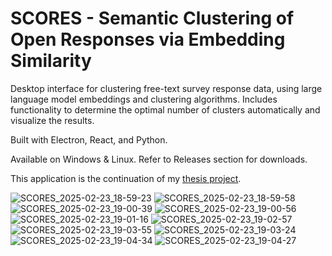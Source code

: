 # SCORES - Semantic Clustering of Open Responses via Embedding Similarity

Desktop interface for clustering free-text survey response data, using large language model embeddings and clustering algorithms. Includes functionality to determine the optimal number of clusters automatically and visualize the results.

Built with Electron, React, and Python.


Available on Windows & Linux. Refer to Releases section for downloads.

This application is the continuation of my [thesis project](https://github.com/ReylordDev/Word-Clustering-Tool-for-SocPsych).

![SCORES_2025-02-23_18-59-23](https://github.com/user-attachments/assets/a302baca-bdf1-43d4-ae7a-b8c8734501d8)
![SCORES_2025-02-23_18-59-58](https://github.com/user-attachments/assets/f00c0706-c8d1-4f84-9b9f-16a50b62c40e)
![SCORES_2025-02-23_19-00-39](https://github.com/user-attachments/assets/39f78085-8241-4fc9-98b3-5ecaeb56b7b8)
![SCORES_2025-02-23_19-00-56](https://github.com/user-attachments/assets/af96c040-7fb6-48d6-88f7-8380a4e328eb)
![SCORES_2025-02-23_19-01-16](https://github.com/user-attachments/assets/a8377acc-c885-4ded-8244-007d7b570f8e)
![SCORES_2025-02-23_19-02-57](https://github.com/user-attachments/assets/7e08d06a-1b71-48a8-bfdc-eee06b5224d0)
![SCORES_2025-02-23_19-03-55](https://github.com/user-attachments/assets/01dc44ca-10b0-4c75-97cb-545f166db5a4)
![SCORES_2025-02-23_19-03-24](https://github.com/user-attachments/assets/b6350d0e-1012-48f9-91ee-45fd93ce2288)
![SCORES_2025-02-23_19-04-34](https://github.com/user-attachments/assets/b16b5bba-f85d-415f-81ad-bbf99712224d)
![SCORES_2025-02-23_19-04-27](https://github.com/user-attachments/assets/7f066f3d-b2b3-4f96-89b7-e5a581a40439)

